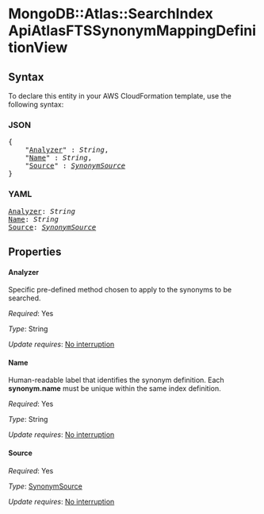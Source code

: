 # MongoDB::Atlas::SearchIndex ApiAtlasFTSSynonymMappingDefinitionView

## Syntax

To declare this entity in your AWS CloudFormation template, use the following syntax:

### JSON

<pre>
{
    "<a href="#analyzer" title="Analyzer">Analyzer</a>" : <i>String</i>,
    "<a href="#name" title="Name">Name</a>" : <i>String</i>,
    "<a href="#source" title="Source">Source</a>" : <i><a href="synonymsource.md">SynonymSource</a></i>
}
</pre>

### YAML

<pre>
<a href="#analyzer" title="Analyzer">Analyzer</a>: <i>String</i>
<a href="#name" title="Name">Name</a>: <i>String</i>
<a href="#source" title="Source">Source</a>: <i><a href="synonymsource.md">SynonymSource</a></i>
</pre>

## Properties

#### Analyzer

Specific pre-defined method chosen to apply to the synonyms to be searched.

_Required_: Yes

_Type_: String

_Update requires_: [No interruption](https://docs.aws.amazon.com/AWSCloudFormation/latest/UserGuide/using-cfn-updating-stacks-update-behaviors.html#update-no-interrupt)

#### Name

Human-readable label that identifies the synonym definition. Each **synonym.name** must be unique within the same index definition.

_Required_: Yes

_Type_: String

_Update requires_: [No interruption](https://docs.aws.amazon.com/AWSCloudFormation/latest/UserGuide/using-cfn-updating-stacks-update-behaviors.html#update-no-interrupt)

#### Source

_Required_: Yes

_Type_: <a href="synonymsource.md">SynonymSource</a>

_Update requires_: [No interruption](https://docs.aws.amazon.com/AWSCloudFormation/latest/UserGuide/using-cfn-updating-stacks-update-behaviors.html#update-no-interrupt)

